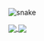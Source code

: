 ![snake](https://github.com/user-attachments/assets/cd933799-9ec0-4db2-9304-7c04eb424230)

<a href="https://github.com/anuraghazra/github-readme-stats">
  <img align="center" src="https://github-readme-stats.vercel.app/api?username=0p3r1&show_icons=true&locale=fr&hide_border=true&theme=transparent"/>
</a>
<a href="https://github.com/anuraghazra/convoychat">
  <img align="center" src="https://github-readme-stats.vercel.app/api/top-langs/?username=0p3r1&locale=fr&hide_border=true&&theme=transparent&layout=compact"/>
</a>
